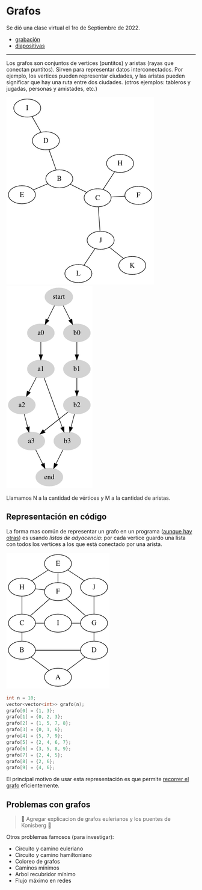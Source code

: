 # Grafos

Se dió una clase virtual el 1ro de Septiembre de 2022.

 - [grabación](https://youtu.be/LwBZqpEdem4)
 - [diapositivas](https://raw.githubusercontent.com/SebastianMestre/taller-oia/master/Diapositivas/2022-09-01%20Grafos%20Arboles%20DFS%20BFS%20Dijkstra%20FloodFill.pdf)

---------------

Los grafos son conjuntos de vertices (puntitos) y aristas (rayas que conectan
puntitos). Sirven para representar datos interconectados. Por ejemplo, los
vertices pueden representar ciudades, y las aristas pueden significar que hay
una ruta entre dos ciudades. (otros ejemplos: tableros y jugadas, personas y
amistades, etc.)

![arbol]( img/tree.png )
![dag]( img/dag.png )

Llamamos N a la cantidad de vértices y M a la cantidad de aristas.

## Representación en código

La forma mas común de representar un grafo en un programa
([aunque hay otras]( representar-grafos )) es usando *listas de adyacencia*: por
cada vertice guardo una lista con todos los vertices a los que está conectado
por una arista.

![grafo simple]( img/flyer-graph.png )

```c++
int n = 10;
vector<vector<int>> grafo(n);
grafo[0] = {1, 3};
grafo[1] = {0, 2, 3};
grafo[2] = {1, 5, 7, 8};
grafo[3] = {0, 1, 6};
grafo[4] = {5, 7, 9};
grafo[5] = {2, 4, 6, 7};
grafo[6] = {3, 5, 8, 9};
grafo[7] = {2, 4, 5};
grafo[8] = {2, 6};
grafo[9] = {4, 6};
```

El principal motivo de usar esta representación es que permite
[recorrer el grafo]( recorridos ) eficientemente.

## Problemas con grafos

> 📝 Agregar explicacion de grafos eulerianos y los puentes de Konisberg 📝

Otros problemas famosos (para investigar):

- Circuito y camino euleriano
- Circuito y camino hamiltoniano
- Coloreo de grafos
- Caminos mínimos
- Arbol recubridor mínimo
- Flujo máximo en redes
